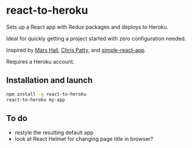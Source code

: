 # react-to-heroku

Sets up a React app with Redux packages and deploys to Heroku.

Ideal for quickly getting a project started with zero configuration needed.

Inspired by [Mars Hall](https://gist.github.com/mars/5e01bb2a074594b44870cb087f54fe2f), [Chris Patty](https://blog.cloudboost.io/extending-create-react-app-to-make-your-own-app-generator-5d7b1ddc246), and [simple-react-app](https://github.com/Kornil/simple-react-app).

Requires a Heroku account.

## Installation and launch

```sh
npm install -g react-to-heroku
react-to-heroku my-app
```

## To do

- restyle the resulting default app
- look at React Helmet for changing page title in browser?